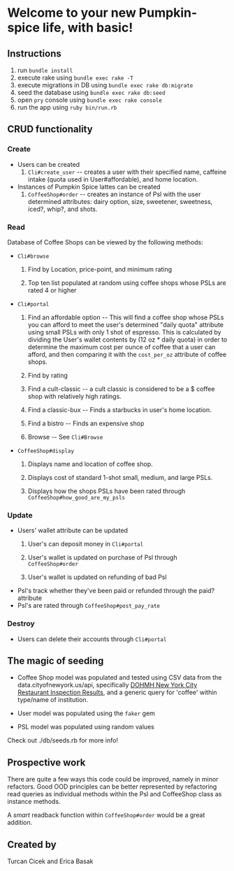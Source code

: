 # Welcome to your new Pumpkin-spice life, with basic!

## Instructions

1. run `bundle install`
2. execute rake using `bundle exec rake -T`
3. execute migrations in DB using `bundle exec rake db:migrate`
4. seed the database using `bundle exec rake db:seed`
5. open `pry` console using `bundle exec rake console`
6. run the app using `ruby bin/run.rb`

## CRUD functionality

### Create

* Users can be created
  1. `Cli#create_user` -- creates a user with their specified name, caffeine intake (quota used in User#affordable), and home location.
* Instances of Pumpkin Spice lattes can be created
  1. `CoffeeShop#order` -- creates an instance of Psl with the user determined attributes: dairy option, size, sweetener, sweetness, iced?, whip?, and shots.

### Read

Database of Coffee Shops can be viewed by the following methods:

* `Cli#browse`
  1. Find by Location, price-point, and minimum rating
  
  2. Top ten list populated at random using coffee shops whose PSLs are rated 4 or higher
* `Cli#portal`
  1. Find an affordable option -- This will find a coffee shop whose PSLs you can afford to meet the user's determined "daily quota" attribute using small PSLs with only 1 shot of espresso. This is calculated by dividing the User's wallet contents by (12 oz * daily quota) in order to determine the maximum cost per ounce of coffee that a user can afford, and then comparing it with the `cost_per_oz` attribute of coffee shops.

  2. Find by rating

  3. Find a cult-classic -- a cult classic is considered to be a $ coffee shop with relatively high ratings.

  4. Find a classic-bux -- Finds a starbucks in user's home location.

  5. Find a bistro -- Finds an expensive shop

  6. Browse -- See `Cli#Browse`
* `CoffeeShop#display`

  1. Displays name and location of coffee shop.

  2. Displays cost of standard 1-shot small, medium, and large PSLs.

  3. Displays how the shops PSLs have been rated through `CoffeeShop#how_good_are_my_psls`

### Update

* Users' wallet attribute can be updated
  1. User's can deposit money in `Cli#portal`

  2. User's wallet is updated on purchase of Psl through `CoffeeShop#order`

  3. User's wallet is updated on refunding of bad Psl
* Psl's track whether they've been paid or refunded through the paid? attribute
* Psl's are rated through `CoffeeShop#post_pay_rate`
  
### Destroy

* Users can delete their accounts through `Cli#portal`

## The magic of seeding

* Coffee Shop model was populated and tested using CSV data from the data.cityofnewyork.us/api, specifically [DOHMH New York City Restaurant Inspection Results](https://data.cityofnewyork.us/Health/DOHMH-New-York-City-Restaurant-Inspection-Results/43nn-pn8j), and a generic query for 'coffee' within type/name of institution.

* User model was populated using the `faker` gem

* PSL model was populated using random values

Check out ./db/seeds.rb for more info!

## Prospective work

There are quite a few ways this code could be improved, namely in minor refactors. Good OOD principles can be better represented by refactoring read queries as individual methods within the Psl and CoffeeShop class as instance methods.

A *smart* readback function within `CoffeeShop#order` would be a great addition.

## Created by

Turcan Cicek and Erica Basak

